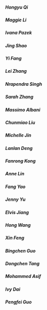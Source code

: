 ##### Hongyu Qi
##### Maggie Li
##### Ivana Pazek
##### Jing Shao
##### Yi Fang
##### Lei Zhang
##### Nrapendra Singh
##### Sarah Zhang
##### Massimo Albani
##### Chunmiao Liu
##### Michelle Jin
##### Lanlan Deng
##### Fanrong Kong
##### Anne Lin
##### Fang Yao
##### Jenny Yu
##### Elvis Jiang
##### Hong Wang
##### Xin Feng
##### Bingchen Guo
##### Dongchen Tang
##### Mohammed Asif
##### Ivy Dai
##### Pengfei Guo
